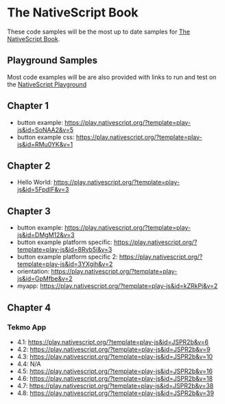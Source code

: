 # The NativeScript Book
These code samples will be the most up to date samples for [The NativeScript Book](https://www.nativescript.org/get-the-nativescript-book).

## Playground Samples
Most code examples will be are also provided with links to run and test on the [NativeScript Playground](https://play.nativescript.org/)

## Chapter 1
- button example: https://play.nativescript.org/?template=play-js&id=SoNAA2&v=5
- button example css: https://play.nativescript.org/?template=play-js&id=RMu0YK&v=1

## Chapter 2
- Hello World: https://play.nativescript.org/?template=play-js&id=5FpdIF&v=3

## Chapter 3
- button example: https://play.nativescript.org/?template=play-js&id=DMgM12&v=3
- button example platform specific: https://play.nativescript.org/?template=play-js&id=8Rvb5i&v=3
- button example platform specific 2: https://play.nativescript.org/?template=play-js&id=3YXgih&v=2
- orientation: https://play.nativescript.org/?template=play-js&id=GpMfbe&v=2
- myapp: https://play.nativescript.org/?template=play-js&id=kZRkPj&v=2

## Chapter 4
### Tekmo App
- 4.1: https://play.nativescript.org/?template=play-js&id=JSPR2b&v=6
- 4.2: https://play.nativescript.org/?template=play-js&id=JSPR2b&v=9
- 4.3: https://play.nativescript.org/?template=play-js&id=JSPR2b&v=10
- 4.4: N/A
- 4.5: https://play.nativescript.org/?template=play-js&id=JSPR2b&v=16
- 4.6: https://play.nativescript.org/?template=play-js&id=JSPR2b&v=18
- 4.7: https://play.nativescript.org/?template=play-js&id=JSPR2b&v=38
- 4.8: https://play.nativescript.org/?template=play-js&id=JSPR2b&v=39
